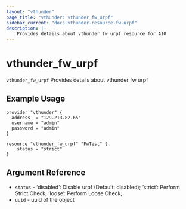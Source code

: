 ```yaml
---
layout: "vthunder"
page_title: "vthunder: vthunder_fw_urpf"
sidebar_current: "docs-vthunder-resource-fw-urpf"
description: |-
	Provides details about vthunder fw urpf resource for A10
---
```


# vthunder\_fw\_urpf

`vthunder_fw_urpf` Provides details about vthunder fw urpf
## Example Usage


```hcl
provider "vthunder" {
  address  = "129.213.82.65"
  username = "admin"
  password = "admin"
}

resource "vthunder_fw_urpf" "FwTest" {
	status = "strict" 
}
```

## Argument Reference

* `status` - ‘disabled’: Disable urpf (Default: disabled); ‘strict’: Perform Strict Check; ‘loose’: Perform Loose Check;
* `uuid` - uuid of the object

